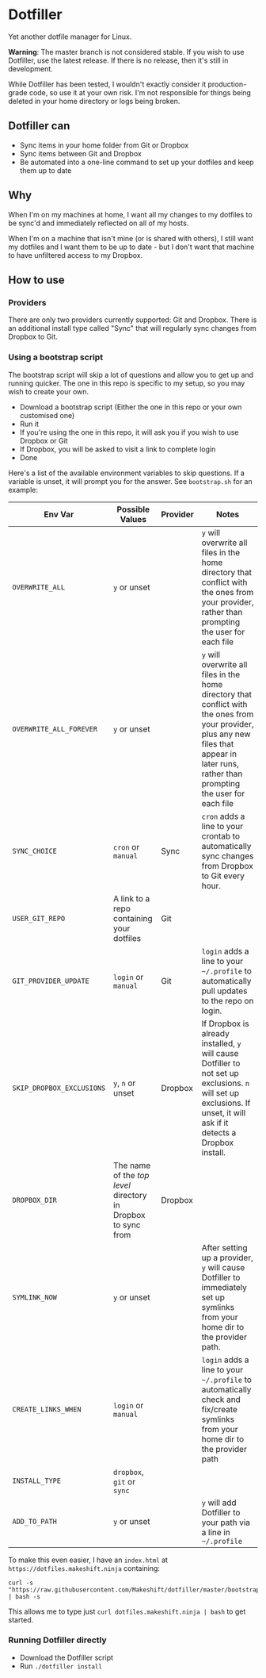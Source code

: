 # Dotfiller
Yet another dotfile manager for Linux.

**Warning**: The master branch is not considered stable. If you wish to use Dotfiller, use the latest release. If there is no release, then it's still in development.

While Dotfiller has been tested, I wouldn't exactly consider it production-grade code, so use it at your own risk. I'm not responsible for things being deleted in your home directory or logs being broken.

## Dotfiller can

* Sync items in your home folder from Git or Dropbox
* Sync items between Git and Dropbox
* Be automated into a one-line command to set up your dotfiles and keep them up to date

## Why

When I'm on my machines at home, I want all my changes to my dotfiles to be sync'd and immediately reflected on all of my hosts.

When I'm on a machine that isn't mine (or is shared with others), I still want my dotfiles and I want them to be up to date - but I don't want that machine to have unfiltered access to my Dropbox.

## How to use

### Providers

There are only two providers currently supported: Git and Dropbox.
There is an additional install type called "Sync" that will regularly sync changes from Dropbox to Git.

### Using a bootstrap script

The bootstrap script will skip a lot of questions and allow you to get up and running quicker. The one in this repo is specific to my setup, so you may wish to create your own.

* Download a bootstrap script (Either the one in this repo or your own customised one)
* Run it
* If you're using the one in this repo, it will ask you if you wish to use Dropbox or Git
* If Dropbox, you will be asked to visit a link to complete login
* Done

Here's a list of the available environment variables to skip questions. If a variable is unset, it will prompt you for the answer. See `bootstrap.sh` for an example:

| Env Var                   | Possible Values                                               | Provider | Notes                                                                                                                                                                                         |
|---------------------------|---------------------------------------------------------------|----------|-----------------------------------------------------------------------------------------------------------------------------------------------------------------------------------------------|
| `OVERWRITE_ALL`           | `y` or unset                                                  |          | `y` will overwrite all files in the home directory that conflict with the ones from your provider, rather than prompting the user for each file                                               |
| `OVERWRITE_ALL_FOREVER`   | `y` or unset                                                  |          | `y` will overwrite all files in the home directory that conflict with the ones from your provider, plus any new files that appear in later runs, rather than prompting the user for each file |
| `SYNC_CHOICE`             | `cron` or `manual`                                            | Sync     | `cron` adds a line to your crontab to automatically sync changes from Dropbox to Git every hour.                                                                                              |
| `USER_GIT_REPO`           | A link to a repo containing your dotfiles                     | Git      |                                                                                                                                                                                               |
| `GIT_PROVIDER_UPDATE`     | `login` or `manual`                                           | Git      | `login` adds a line to your `~/.profile` to automatically pull updates to the repo on login.                                                                                                  |
| `SKIP_DROPBOX_EXCLUSIONS` | `y`, `n` or unset                                             | Dropbox  | If Dropbox is already installed, `y` will cause Dotfiller to not set up exclusions. `n` will set up exclusions. If unset, it will ask if it detects a Dropbox install.                        |
| `DROPBOX_DIR`             | The name of the _top level_ directory in Dropbox to sync from | Dropbox  |                                                                                                                                                                                               |
| `SYMLINK_NOW`             | `y` or unset                                                  |          | After setting up a provider, `y` will cause Dotfiller to immediately set up symlinks from your home dir to the provider path.                                                                 |
| `CREATE_LINKS_WHEN`       | `login` or `manual`                                           |          | `login` adds a line to your `~/.profile` to automatically check and fix/create symlinks from your home dir to the provider path                                                               |
| `INSTALL_TYPE`            | `dropbox`, `git` or `sync`                                    |          |                                                                                                                                                                                               |
| `ADD_TO_PATH`             | `y` or unset                                                  |          | `y` will add Dotfiller to your path via a line in `~/.profile`                                                                                                                                |
To make this even easier, I have an `index.html` at `https://dotfiles.makeshift.ninja` containing:
```
curl -s "https://raw.githubusercontent.com/Makeshift/dotfiller/master/bootstrap.sh" | bash -s
```

This allows me to type just `curl dotfiles.makeshift.ninja | bash` to get started.

### Running Dotfiller directly

* Download the Dotfiller script
* Run `./dotfiller install`